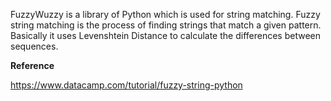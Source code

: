 FuzzyWuzzy is a library of Python which is used for string matching. Fuzzy string matching is the process of finding strings that match a given pattern. Basically it uses Levenshtein Distance to calculate the differences between sequences.

**Reference**</br>

https://www.datacamp.com/tutorial/fuzzy-string-python
